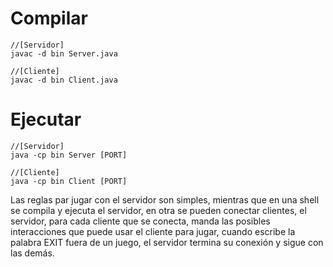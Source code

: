 # Compilar
    //[Servidor]
    javac -d bin Server.java

    //[Cliente]
    javac -d bin Client.java

# Ejecutar 

    //[Servidor]
    java -cp bin Server [PORT]
    
    //[Cliente]
    java -cp bin Client [PORT]


Las reglas par jugar con el servidor son simples, mientras que en una shell se compila y ejecuta el servidor, en otra se pueden conectar clientes,
el servidor, para cada cliente que se conecta, manda las posibles interacciones que puede usar el cliente para jugar, cuando escribe la palabra EXIT fuera de un juego, el servidor termina su conexión y sigue con las demás.
